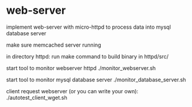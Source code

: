 # web-server
implement web-server with micro-httpd to process data into mysql database server

make sure memcached server running

in directory httpd:
run make command to build binary in httpd/src/

start tool to monitor webserver httpd
./monitor_webserver.sh

start tool to monitor mysql database server
./monitor_database_server.sh

client request webserver (or you can write your own):
./autotest_client_wget.sh



